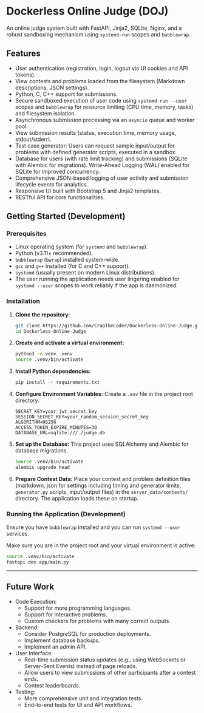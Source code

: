 # Dockerless Online Judge (DOJ)

An online judge system built with FastAPI, Jinja2, SQLite, Nginx, and a robust sandboxing mechanism using `systemd-run` scopes and `bubblewrap`.

## Features

*   User authentication (registration, login, logout via UI cookies and API tokens).
*   View contests and problems loaded from the filesystem (Markdown descriptions, JSON settings).
*   Python, C, C++ support for submissions.
*   Secure sandboxed execution of user code using `systemd-run --user` scopes and `bubblewrap` for resource limiting (CPU time, memory, tasks) and filesystem isolation.
*   Asynchronous submission processing via an `asyncio` queue and worker pool.
*   View submission results (status, execution time, memory usage, stdout/stderr).
*   Test case generator: Users can request sample input/output for problems with defined generator scripts, executed in a sandbox.
*   Database for users (with rate limit tracking) and submissions (SQLite with Alembic for migrations). Write-Ahead Logging (WAL) enabled for SQLite for improved concurrency.
*   Comprehensive JSON-based logging of user activity and submission lifecycle events for analytics.
*   Responsive UI built with Bootstrap 5 and Jinja2 templates.
*   RESTful API for core functionalities.

## Getting Started (Development)

### Prerequisites

*   Linux operating system (for `systemd` and `bubblewrap`).
*   Python (v3.11+ recommended).
*   `bubblewrap` (`bwrap`) installed system-wide.
*   `gcc` and `g++` installed (for C and C++ support).
*   `systemd` (usually present on modern Linux distributions).
*   The user running the application needs user lingering enabled for `systemd --user` scopes to work reliably if the app is daemonized.

### Installation

1.  **Clone the repository:**
    ```bash
    git clone https://github.com/CrapTheCoder/Dockerless-Online-Judge.git
    cd Dockerless-Online-Judge
    ```

2.  **Create and activate a virtual environment:**
    ```bash
    python3 -m venv .venv
    source .venv/bin/activate
    ```

3.  **Install Python dependencies:**
    ```bash
    pip install -r requirements.txt
    ```

4.  **Configure Environment Variables:**
    Create a `.env` file in the project root directory:
    ```env
    SECRET_KEY=your_jwt_secret_key
    SESSION_SECRET_KEY=your_random_session_secret_key
    ALGORITHM=HS256
    ACCESS_TOKEN_EXPIRE_MINUTES=30
    DATABASE_URL=sqlite:///./judge.db
    ```

5.  **Set up the Database:**
    This project uses SQLAlchemy and Alembic for database migrations.
    ```bash
    source .venv/bin/activate
    alembic upgrade head
    ```

6.  **Prepare Contest Data:**
    Place your contest and problem definition files (markdown, json for settings including timing and generator limits, `generator.py` scripts, input/output files) in the `server_data/contests/` directory. The application loads these on startup.

### Running the Application (Development)

Ensure you have `bubblewrap` installed and you can run `systemd --user` services.

Make sure you are in the project root and your virtual environment is active:
```bash
source .venv/bin/activate
fastapi dev app/main.py
```

---

## Future Work

*   Code Execution:
    *   Support for more programming languages.
    *   Support for interactive problems.
    *   Custom checkers for problems with many correct outputs.
*   Backend:
    *   Consider PostgreSQL for production deployments.
    *   Implement database backups.
    *   Implement an admin API.
*   User Interface:
    *   Real-time submission status updates (e.g., using WebSockets or Server-Sent Events) instead of page reloads.
    *   Allow users to view submissions of other participants after a contest ends.
    *   Contest leaderboards.
*   Testing:
    *   More comprehensive unit and integration tests.
    *   End-to-end tests for UI and API workflows.
